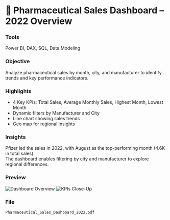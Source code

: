# 💊 Pharmaceutical Sales Dashboard – 2022 Overview

### Tools
Power BI, DAX, SQL, Data Modeling

### Objective
Analyze pharmaceutical sales by month, city, and manufacturer to identify trends and key performance indicators.

### Highlights
- 4 Key KPIs: Total Sales, Average Monthly Sales, Highest Month, Lowest Month  
- Dynamic filters by Manufacturer and City  
- Line chart showing sales trends  
- Geo map for regional insights

### Insights
Pfizer led the sales in 2022, with August as the top-performing month (4.6K in total sales).  
The dashboard enables filtering by city and manufacturer to explore regional differences.

### Preview
![Dashboard Overview](dashboard_main.png)
![KPIs Close-Up](dashboard_kpi.png)

### File
`Pharmaceutical_Sales_Dashboard_2022.pdf`
